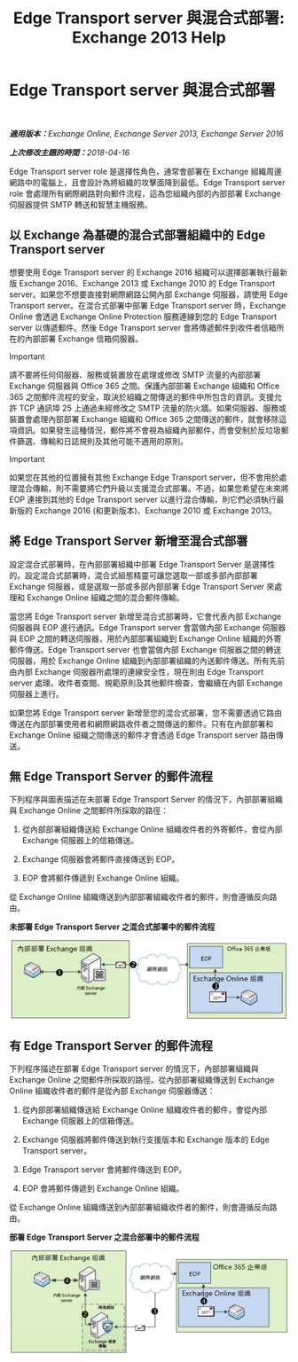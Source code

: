 ﻿---
title: 'Edge Transport server 與混合式部署: Exchange 2013 Help'
TOCTitle: Edge Transport server 與混合式部署
ms:assetid: 166b1490-5c56-40df-a17b-e8bb36224fd9
ms:mtpsurl: https://technet.microsoft.com/zh-tw/library/Hh134662(v=EXCHG.150)
ms:contentKeyID: 50474698
ms.date: 04/26/2018
mtps_version: v=EXCHG.150
ms.translationtype: HT
---

# Edge Transport server 與混合式部署

 

_<strong>適用版本：</strong>Exchange Online, Exchange Server 2013, Exchange Server 2016_

_<strong>上次修改主題的時間：</strong>2018-04-16_

Edge Transport server role 是選擇性角色，通常會部署在 Exchange 組織周邊網路中的電腦上，且會設計為將組織的攻擊面降到最低。Edge Transport server role 會處理所有網際網路對向郵件流程，這為您組織內部的內部部署 Exchange 伺服器提供 SMTP 轉送和智慧主機服務。

## 以 Exchange 為基礎的混合式部署組織中的 Edge Transport server

想要使用 Edge Transport server 的 Exchange 2016 組織可以選擇部署執行最新版 Exchange 2016、Exchange 2013 或 Exchange 2010 的 Edge Transport server。如果您不想要直接對網際網路公開內部 Exchange 伺服器，請使用 Edge Transport server。在混合式部署中部署 Edge Transport server 時，Exchange Online 會透過 Exchange Online Protection 服務連線到您的 Edge Transport server 以傳遞郵件。然後 Edge Transport server 會將傳遞郵件到收件者信箱所在的內部部署 Exchange 信箱伺服器。

> [!IMPORTANT]
> 請不要將任何伺服器、服務或裝置放在處理或修改 SMTP 流量的內部部署 Exchange 伺服器與 Office 365 之間。保護內部部署 Exchange 組織和 Office 365 之間郵件流程的安全，取決於組織之間傳送的郵件中所包含的資訊。支援允許 TCP 通訊埠 25 上通過未經修改之 SMTP 流量的防火牆。如果伺服器、服務或裝置會處理內部部署 Exchange 組織和 Office 365 之間傳送的郵件，就會移除這項資訊。如果發生這種情況，郵件將不會視為組織內部郵件，而會受制於反垃圾郵件篩選、傳輸和日誌規則及其他可能不適用的原則。


> [!IMPORTANT]
> 如果您在其他的位置擁有其他 Exchange Edge Transport server，但不會用於處理混合傳輸，則不需要將它們升級以支援混合式部署。不過，如果您希望在未來將 EOP 連接到其他的 Edge Transport server 以進行混合傳輸，則它們必須執行最新版的 Exchange 2016 (和更新版本)、Exchange 2010 或 Exchange 2013。


## 將 Edge Transport Server 新增至混合式部署

設定混合式部署時，在內部部署組織中部署 Edge Transport Server 是選擇性的。設定混合式部署時，混合式組態精靈可讓您選取一部或多部內部部署 Exchange 伺服器，或是選取一部或多部內部部署 Edge Transport Server 來處理和 Exchange Online 組織之間的混合郵件傳輸。

當您將 Edge Transport server 新增至混合式部署時，它會代表內部 Exchange 伺服器與 EOP 進行通訊。Edge Transport server 會當做內部 Exchange 伺服器與 EOP 之間的轉送伺服器，用於內部部署組織到 Exchange Online 組織的外寄郵件傳送。Edge Transport server 也會當做內部 Exchange 伺服器之間的轉送伺服器，用於 Exchange Online 組織到內部部署組織的內送郵件傳送。所有先前由內部 Exchange 伺服器所處理的連線安全性，現在則由 Edge Transport server 處理。收件者查閱、規範原則及其他郵件檢查，會繼續在內部 Exchange 伺服器上進行。

如果您將 Edge Transport server 新增至您的混合式部署，您不需要透過它路由傳送在內部部署使用者和網際網路收件者之間傳送的郵件。只有在內部部署和 Exchange Online 組織之間傳送的郵件才會透過 Edge Transport server 路由傳送。

## 無 Edge Transport Server 的郵件流程

下列程序與圖表描述在未部署 Edge Transport Server 的情況下，內部部署組織與 Exchange Online 之間郵件所採取的路徑：

1.  從內部部署組織傳送給 Exchange Online 組織收件者的外寄郵件，會從內部 Exchange 伺服器上的信箱傳送。

2.  Exchange 伺服器會將郵件直接傳送到 EOP。

3.  EOP 會將郵件傳遞到 Exchange Online 組織。

從 Exchange Online 組織傳送到內部部署組織收件者的郵件，則會遵循反向路由。

**未部署 Edge Transport Server 之混合式部署中的郵件流程**

![沒有 Edge Transport Server 的混合式郵件流程](images/Hh134662.a95b4d1e-fd4a-4952-b891-22f84c9e71a3(EXCHG.150).png "沒有 Edge Transport Server 的混合式郵件流程")

## 有 Edge Transport Server 的郵件流程

下列程序描述在部署 Edge Transport server 的情況下，內部部署組織與 Exchange Online 之間郵件所採取的路徑。從內部部署組織傳送到 Exchange Online 組織收件者的郵件是從內部 Exchange 伺服器傳送：

1.  從內部部署組織傳送給 Exchange Online 組織收件者的郵件，會從內部 Exchange 伺服器上的信箱傳送。

2.  Exchange 伺服器將郵件傳送到執行支援版本和 Exchange 版本的 Edge Transport server。

3.  Edge Transport server 會將郵件傳送到 EOP。

4.  EOP 會將郵件傳遞到 Exchange Online 組織。

從 Exchange Online 組織傳送到內部部署組織收件者的郵件，則會遵循反向路由。

**部署 Edge Transport Server 之混合部署中的郵件流程**

![有 Edge Transport Server 的混合式郵件流程](images/Hh134662.821fe099-56f5-4501-8e1a-e184ba07a653(EXCHG.150).png "有 Edge Transport Server 的混合式郵件流程")

